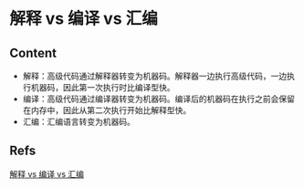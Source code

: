 # 解释 vs 编译 vs 汇编

## Content

- 解释：高级代码通过解释器转变为机器码。解释器一边执行高级代码，一边执行机器码，因此第一次执行时比编译型快。
- 编译：高级代码通过编译器转变为机器码。编译后的机器码在执行之前会保留在内存中，因此从第二次执行开始比解释型快。
- 汇编：汇编语言转变为机器码。

## Refs

[解释 vs 编译 vs 汇编](https://www.educative.io/answers/what-is-the-difference-between-runtime-and-compile-time)
